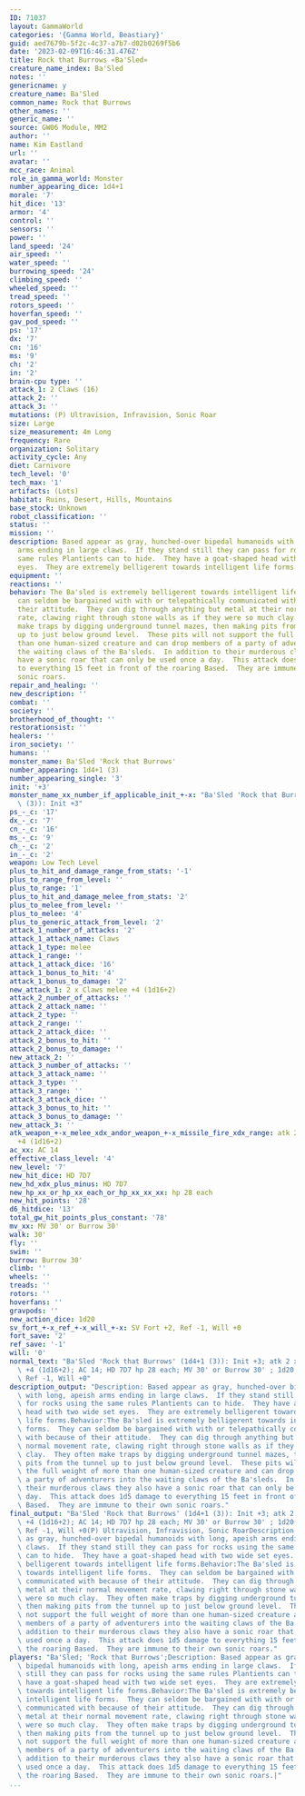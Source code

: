 ```yaml
---
ID: 71037
layout: GammaWorld
categories: '{Gamma World, Beastiary}'
guid: aed7679b-5f2c-4c37-a7b7-d02b0269f5b6
date: '2023-02-09T16:46:31.476Z'
title: Rock that Burrows «Ba'Sled»
creature_name_index: Ba'Sled
notes: ''
genericname: y
creature_name: Ba'Sled
common_name: Rock that Burrows
other_names: ''
generic_name: ''
source: GW06 Module, MM2
author: ''
name: Kim Eastland
url: ''
avatar: ''
mcc_race: Animal
role_in_gamma_world: Monster
number_appearing_dice: 1d4+1
morale: '7'
hit_dice: '13'
armor: '4'
control: ''
sensors: ''
power: ''
land_speed: '24'
air_speed: ''
water_speed: ''
burrowing_speed: '24'
climbing_speed: ''
wheeled_speed: ''
tread_speed: ''
rotors_speed: ''
hoverfan_speed: ''
gav_pod_speed: ''
ps: '17'
dx: '7'
cn: '16'
ms: '9'
ch: '2'
in: '2'
brain-cpu type: ''
attack_1: 2 Claws (16)
attack_2: ''
attack_3: ''
mutations: (P) Ultravision, Infravision, Sonic Roar
size: Large
size_measurement: 4m Long
frequency: Rare
organization: Solitary
activity_cycle: Any
diet: Carnivore
tech_level: '0'
tech_max: '1'
artifacts: (Lots)
habitat: Ruins, Desert, Hills, Mountains
base_stock: Unknown
robot_classification: ''
status: ''
mission: ''
description: Based appear as gray, hunched-over bipedal humanoids with long, apeish
  arms ending in large claws.  If they stand still they can pass for rocks using the
  same rules Plantients can to hide.  They have a goat-shaped head with two wide set
  eyes.  They are extremely belligerent towards intelligent life forms.
equipment: ''
reactions: ''
behavior: The Ba'sled is extremely belligerent towards intelligent life forms.  They
  can seldom be bargained with with or telepathically communicated with because of
  their attitude.  They can dig through anything but metal at their normal movement
  rate, clawing right through stone walls as if they were so much clay.  They often
  make traps by digging underground tunnel mazes, then making pits from the tunnel
  up to just below ground level.  These pits will not support the full weight of more
  than one human-sized creature and can drop members of a party of adventurers into
  the waiting claws of the Ba'sleds.  In addition to their murderous claws they also
  have a sonic roar that can only be used once a day.  This attack does 1d5 damage
  to everything 15 feet in front of the roaring Based.  They are immune to their own
  sonic roars.
repair_and_healing: ''
new_description: ''
combat: ''
society: ''
brotherhood_of_thought: ''
restorationsist: ''
healers: ''
iron_society: ''
humans: ''
monster_name: Ba'Sled 'Rock that Burrows'
number_appearing: 1d4+1 (3)
number_appearing_single: '3'
init: '+3'
monster_name_xx_number_if_applicable_init_+-x: "Ba'Sled 'Rock that Burrows' (1d4+1\
  \ (3)): Init +3"
ps_-_c: '17'
dx_-_c: '7'
cn_-_c: '16'
ms_-_c: '9'
ch_-_c: '2'
in_-_c: '2'
weapon: Low Tech Level
plus_to_hit_and_damage_range_from_stats: '-1'
plus_to_range_from_level: ''
plus_to_range: '1'
plus_to_hit_and_damage_melee_from_stats: '2'
plus_to_melee_from_level: ''
plus_to_melee: '4'
plus_to_generic_attack_from_level: '2'
attack_1_number_of_attacks: '2'
attack_1_attack_name: Claws
attack_1_type: melee
attack_1_range: ''
attack_1_attack_dice: '16'
attack_1_bonus_to_hit: '4'
attack_1_bonus_to_damage: '2'
new_attack_1: 2 x Claws melee +4 (1d16+2)
attack_2_number_of_attacks: ''
attack_2_attack_name: ''
attack_2_type: ''
attack_2_range: ''
attack_2_attack_dice: ''
attack_2_bonus_to_hit: ''
attack_2_bonus_to_damage: ''
new_attack_2: ''
attack_3_number_of_attacks: ''
attack_3_attack_name: ''
attack_3_type: ''
attack_3_range: ''
attack_3_attack_dice: ''
attack_3_bonus_to_hit: ''
attack_3_bonus_to_damage: ''
new_attack_3: ''
atk_weapon_+-x_melee_xdx_andor_weapon_+-x_missile_fire_xdx_range: atk 2 x claws melee
  +4 (1d16+2)
ac_xx: AC 14
effective_class_level: '4'
new_level: '7'
new_hit_dice: HD 7D7
new_hd_xdx_plus_minus: HD 7D7
new_hp_xx_or_hp_xx_each_or_hp_xx_xx_xx: hp 28 each
new_hit_points: '28'
d6_hitdice: '13'
total_gw_hit_points_plus_constant: '78'
mv_xx: MV 30' or Burrow 30'
walk: 30'
fly: ''
swim: ''
burrow: Burrow 30'
climb: ''
wheels: ''
treads: ''
rotors: ''
hoverfans: ''
gravpods: ''
new_action_dice: 1d20
sv_fort_+-x_ref_+-x_will_+-x: SV Fort +2, Ref -1, Will +0
fort_save: '2'
ref_save: '-1'
will: '0'
normal_text: "Ba'Sled 'Rock that Burrows' (1d4+1 (3)): Init +3; atk 2 x claws melee\
  \ +4 (1d16+2); AC 14; HD 7D7 hp 28 each; MV 30' or Burrow 30' ; 1d20; SV Fort +2,\
  \ Ref -1, Will +0"
description_output: "Description: Based appear as gray, hunched-over bipedal humanoids\
  \ with long, apeish arms ending in large claws.  If they stand still they can pass\
  \ for rocks using the same rules Plantients can to hide.  They have a goat-shaped\
  \ head with two wide set eyes.  They are extremely belligerent towards intelligent\
  \ life forms.Behavior:The Ba'sled is extremely belligerent towards intelligent life\
  \ forms.  They can seldom be bargained with with or telepathically communicated\
  \ with because of their attitude.  They can dig through anything but metal at their\
  \ normal movement rate, clawing right through stone walls as if they were so much\
  \ clay.  They often make traps by digging underground tunnel mazes, then making\
  \ pits from the tunnel up to just below ground level.  These pits will not support\
  \ the full weight of more than one human-sized creature and can drop members of\
  \ a party of adventurers into the waiting claws of the Ba'sleds.  In addition to\
  \ their murderous claws they also have a sonic roar that can only be used once a\
  \ day.  This attack does 1d5 damage to everything 15 feet in front of the roaring\
  \ Based.  They are immune to their own sonic roars."
final_output: "Ba'Sled 'Rock that Burrows' (1d4+1 (3)): Init +3; atk 2 x claws melee\
  \ +4 (1d16+2); AC 14; HD 7D7 hp 28 each; MV 30' or Burrow 30' ; 1d20; SV Fort +2,\
  \ Ref -1, Will +0(P) Ultravision, Infravision, Sonic RoarDescription: Based appear\
  \ as gray, hunched-over bipedal humanoids with long, apeish arms ending in large\
  \ claws.  If they stand still they can pass for rocks using the same rules Plantients\
  \ can to hide.  They have a goat-shaped head with two wide set eyes.  They are extremely\
  \ belligerent towards intelligent life forms.Behavior:The Ba'sled is extremely belligerent\
  \ towards intelligent life forms.  They can seldom be bargained with with or telepathically\
  \ communicated with because of their attitude.  They can dig through anything but\
  \ metal at their normal movement rate, clawing right through stone walls as if they\
  \ were so much clay.  They often make traps by digging underground tunnel mazes,\
  \ then making pits from the tunnel up to just below ground level.  These pits will\
  \ not support the full weight of more than one human-sized creature and can drop\
  \ members of a party of adventurers into the waiting claws of the Ba'sleds.  In\
  \ addition to their murderous claws they also have a sonic roar that can only be\
  \ used once a day.  This attack does 1d5 damage to everything 15 feet in front of\
  \ the roaring Based.  They are immune to their own sonic roars."
players: "Ba'Sled; 'Rock that Burrows';Description: Based appear as gray, hunched-over\
  \ bipedal humanoids with long, apeish arms ending in large claws.  If they stand\
  \ still they can pass for rocks using the same rules Plantients can to hide.  They\
  \ have a goat-shaped head with two wide set eyes.  They are extremely belligerent\
  \ towards intelligent life forms.Behavior:The Ba'sled is extremely belligerent towards\
  \ intelligent life forms.  They can seldom be bargained with with or telepathically\
  \ communicated with because of their attitude.  They can dig through anything but\
  \ metal at their normal movement rate, clawing right through stone walls as if they\
  \ were so much clay.  They often make traps by digging underground tunnel mazes,\
  \ then making pits from the tunnel up to just below ground level.  These pits will\
  \ not support the full weight of more than one human-sized creature and can drop\
  \ members of a party of adventurers into the waiting claws of the Ba'sleds.  In\
  \ addition to their murderous claws they also have a sonic roar that can only be\
  \ used once a day.  This attack does 1d5 damage to everything 15 feet in front of\
  \ the roaring Based.  They are immune to their own sonic roars.|"
...
```

